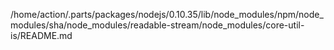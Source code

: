 /home/action/.parts/packages/nodejs/0.10.35/lib/node_modules/npm/node_modules/sha/node_modules/readable-stream/node_modules/core-util-is/README.md